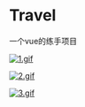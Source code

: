 # Travel
一个vue的练手项目

[![1.gif](https://i.loli.net/2019/07/24/5d385b908c0be48974.gif)](https://i.loli.net/2019/07/24/5d385b908c0be48974.gif)

[![2.gif](https://i.loli.net/2019/07/24/5d385b9074d5d51755.gif)](https://i.loli.net/2019/07/24/5d385b9074d5d51755.gif)

[![3.gif](https://i.loli.net/2019/07/24/5d385b9098ffb73391.gif)](https://i.loli.net/2019/07/24/5d385b9098ffb73391.gif)